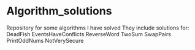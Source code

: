 # Algorithm_solutions
Repository for some algorithms I have solved 
They include solutions for:
DeadFish
EventsHaveConflicts
ReverseWord
TwoSum
SwapPairs
PrintOddNums
NotVerySecure
